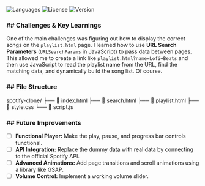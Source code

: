 ![Languages](https://img.shields.io/github/languages/count/your-username/spotify-clone)
![License](https://img.shields.io/badge/license-MIT-green)
![Version](https://img.shields.io/badge/version-1.0.0-blue)

### ## Challenges & Key Learnings
One of the main challenges was figuring out how to display the correct songs on the `playlist.html` page.
I learned how to use **URL Search Parameters** (`URLSearchParams` in JavaScript) to pass data between pages. 
This allowed me to create a link like `playlist.html?name=Lofi+Beats` and then use JavaScript to read the playlist name from the URL, find the matching data, and dynamically build the song list.
Of course.

### ## File Structure
spotify-clone/
├── 📄 index.html
├── 📄 search.html
├── 📄 playlist.html
├── 🎨 style.css
└── 📜 script.js

### ## Future Improvements
- [ ] **Functional Player:** Make the play, pause, and progress bar controls functional.
- [ ] **API Integration:** Replace the dummy data with real data by connecting to the official Spotify API.
- [ ] **Advanced Animations:** Add page transitions and scroll animations using a library like GSAP.
- [ ] **Volume Control:** Implement a working volume slider.
